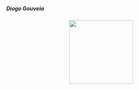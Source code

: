 ##### Diogo Gouveia
<div align=center>
  <a href="https://github.com/diogodsg">
  <img height="170em" src="https://github-readme-stats.vercel.app/api/top-langs/?username=diogodsg&layout=compact&langs_count=7&theme=dracula"/>
  </a>
<div>
